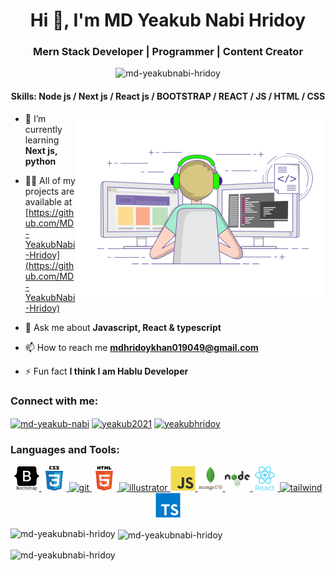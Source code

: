 <h1 align="center">Hi 👋, I'm MD Yeakub Nabi Hridoy</h1>
<h3 align="center">Mern Stack Developer | Programmer | Content Creator</h3>

<p align="center"> <img src="https://komarev.com/ghpvc/?username=md-yeakubnabi-hridoy&label=Profile%20views&color=0e75b6&style=flat" alt="md-yeakubnabi-hridoy" /> </p>
<h4 align="center"> Skills: Node js / Next js / React js / BOOTSTRAP / REACT / JS / HTML / CSS </h4>
<img align="right" alt="Coding" width="400px" src="https://github.com/MD-YeakubNabi-Hridoy/MD-YeakubNabi-Hridoy/blob/main/Hridoy-Coding.gif">

- 🌱 I’m currently learning **Next js, python**

- 👨‍💻 All of my projects are available at [https://github.com/MD-YeakubNabi-Hridoy](https://github.com/MD-YeakubNabi-Hridoy)

- 💬 Ask me about **Javascript, React & typescript**

- 📫 How to reach me **mdhridoykhan019049@gmail.com**

- ⚡ Fun fact **I think I am Hablu Developer**

<h3 align="left">Connect with me:</h3>
<p align="left">
<a href="https://linkedin.com/in/md-yeakub-nabi" target="blank"><img align="center" src="https://raw.githubusercontent.com/rahuldkjain/github-profile-readme-generator/master/src/images/icons/Social/linked-in-alt.svg" alt="md-yeakub-nabi" height="30" width="40" /></a>
<a href="https://fb.com/yeakub2021" target="blank"><img align="center" src="https://raw.githubusercontent.com/rahuldkjain/github-profile-readme-generator/master/src/images/icons/Social/facebook.svg" alt="yeakub2021" height="30" width="40" /></a>
<a href="https://instagram.com/yeakubhridoy" target="blank"><img align="center" src="https://raw.githubusercontent.com/rahuldkjain/github-profile-readme-generator/master/src/images/icons/Social/instagram.svg" alt="yeakubhridoy" height="30" width="40" /></a>
</p>

<h3 align="left">Languages and Tools:</h3>
<p align="center"> <a href="https://getbootstrap.com" target="_blank" rel="noreferrer"> <img src="https://raw.githubusercontent.com/devicons/devicon/master/icons/bootstrap/bootstrap-plain-wordmark.svg" alt="bootstrap" width="40" height="40"/> </a> <a href="https://www.w3schools.com/css/" target="_blank" rel="noreferrer"> <img src="https://raw.githubusercontent.com/devicons/devicon/master/icons/css3/css3-original-wordmark.svg" alt="css3" width="40" height="40"/> </a> <a href="https://git-scm.com/" target="_blank" rel="noreferrer"> <img src="https://www.vectorlogo.zone/logos/git-scm/git-scm-icon.svg" alt="git" width="40" height="40"/> </a> <a href="https://www.w3.org/html/" target="_blank" rel="noreferrer"> <img src="https://raw.githubusercontent.com/devicons/devicon/master/icons/html5/html5-original-wordmark.svg" alt="html5" width="40" height="40"/> </a> <a href="https://www.adobe.com/in/products/illustrator.html" target="_blank" rel="noreferrer"> <img src="https://www.vectorlogo.zone/logos/adobe_illustrator/adobe_illustrator-icon.svg" alt="illustrator" width="40" height="40"/> </a> <a href="https://developer.mozilla.org/en-US/docs/Web/JavaScript" target="_blank" rel="noreferrer"> <img src="https://raw.githubusercontent.com/devicons/devicon/master/icons/javascript/javascript-original.svg" alt="javascript" width="40" height="40"/> </a> <a href="https://www.mongodb.com/" target="_blank" rel="noreferrer"> <img src="https://raw.githubusercontent.com/devicons/devicon/master/icons/mongodb/mongodb-original-wordmark.svg" alt="mongodb" width="40" height="40"/> </a> <a href="https://nodejs.org" target="_blank" rel="noreferrer"> <img src="https://raw.githubusercontent.com/devicons/devicon/master/icons/nodejs/nodejs-original-wordmark.svg" alt="nodejs" width="40" height="40"/> </a> <a href="https://reactjs.org/" target="_blank" rel="noreferrer"> <img src="https://raw.githubusercontent.com/devicons/devicon/master/icons/react/react-original-wordmark.svg" alt="react" width="40" height="40"/> </a> <a href="https://tailwindcss.com/" target="_blank" rel="noreferrer"> <img src="https://www.vectorlogo.zone/logos/tailwindcss/tailwindcss-icon.svg" alt="tailwind" width="40" height="40"/> </a> <a href="https://www.typescriptlang.org/" target="_blank" rel="noreferrer"> <img src="https://raw.githubusercontent.com/devicons/devicon/master/icons/typescript/typescript-original.svg" alt="typescript" width="40" height="40"/> </a> </p>

<p><img align="left" src="https://github-readme-stats.vercel.app/api/top-langs?username=md-yeakubnabi-hridoy&show_icons=true&locale=en&layout=compact" alt="md-yeakubnabi-hridoy" /></p>

<p>&nbsp;<img align="center" src="https://github-readme-stats.vercel.app/api?username=md-yeakubnabi-hridoy&show_icons=true&locale=en" alt="md-yeakubnabi-hridoy" /></p>

<p><img align="center" src="https://github-readme-streak-stats.herokuapp.com/?user=md-yeakubnabi-hridoy&" alt="md-yeakubnabi-hridoy" /></p>
